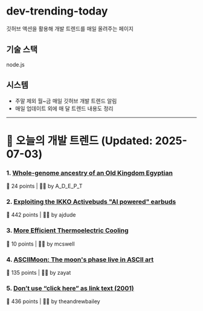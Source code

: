 # dev-trending-today
깃허브 액션을 활용해 개발 트렌드를 매일 올려주는 페이지

## 기술 스택
node.js
## 시스템
- 주말 제외 월~금 매일 깃허브 개발 트렌드 알림
- 매일 업데이트 외에 매 달 트렌드 내용도 정리
---

# 📰 오늘의 개발 트렌드 (Updated: 2025-07-03)

### 1. [Whole-genome ancestry of an Old Kingdom Egyptian](https://www.nature.com/articles/s41586-025-09195-5)
💬 24 points | 🧑‍💻 by A_D_E_P_T

### 2. [Exploiting the IKKO Activebuds "AI powered" earbuds](https://blog.mgdproductions.com/ikko-activebuds/)
💬 442 points | 🧑‍💻 by ajdude

### 3. [More Efficient Thermoelectric Cooling](https://www.jhuapl.edu/news/news-releases/250521-apl-thermoelectrics-enable-compressor-free-cooling)
💬 10 points | 🧑‍💻 by mcswell

### 4. [ASCIIMoon: The moon's phase live in ASCII art](https://asciimoon.com/)
💬 135 points | 🧑‍💻 by zayat

### 5. [Don’t use “click here” as link text (2001)](https://www.w3.org/QA/Tips/noClickHere)
💬 436 points | 🧑‍💻 by theandrewbailey

